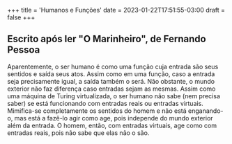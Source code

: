 +++
title = 'Humanos e Funções'
date = 2023-01-22T17:51:55-03:00
draft = false
+++

## Escrito após ler "O Marinheiro", de Fernando Pessoa

Aparentemente, o ser humano é como uma função cuja entrada são seus sentidos e
saída seus atos. Assim como em uma função, caso a entrada seja precisamente
igual, a saída também o será. Não obstante, o mundo exterior não faz diferença
caso entradas sejam as mesmas. Assim como uma máquina de Turing virtualizada, o
ser humano não sabe (nem precisa saber) se está funcionando com entradas reais
ou entradas virtuais. Mimifica-se completamente os sentidos do homem e não está
enganando-o, mas está a fazê-lo agir como age, pois independe do mundo exterior
além da entrada. O homem, então, com entradas virtuais, age como com entradas
reais, pois não sabe que elas não o são.
